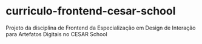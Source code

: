 # curriculo-frontend-cesar-school
Projeto da disciplina de Frontend da Especialização em Design de Interação para Artefatos Digitais no CESAR School
